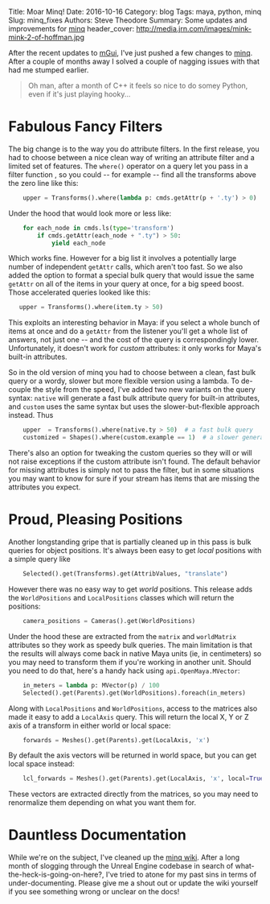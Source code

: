 Title: Moar Minq!
Date: 2016-10-16
Category: blog
Tags: maya, python, minq
Slug: minq_fixes
Authors: Steve Theodore
Summary: Some updates and improvements for [minq](https://github.com/theodox/minq/blob/master/readme.MD)
header_cover: http://media.jrn.com/images/mink-mink-2-of-hoffman.jpg

After the recent updates to [mGui](/2016/mgui2_live), I've just pushed a few changes to [minq](https://github.com/theodox/minq/blob/master/readme.MD).  After a couple of months away I solved a couple of nagging issues with that had me stumped earlier.  
>Oh man, after a month of C++ it feels so nice to do somey Python, even if it's just playing hooky...

Fabulous Fancy Filters
======================

The big change is to the way you do attribute filters.  In the first release, you had to choose between a nice clean way of writing an attribute filter and a limited set of features.  The `where()` operator on a query let you pass in a filter function , so you could -- for example -- find all the transforms above the zero line like this:

```python
    upper = Transforms().where(lambda p: cmds.getAttr(p + '.ty') > 0)
```

Under the hood that would look more or less like:

```python
	for each_node in cmds.ls(type='transform')
		if cmds.getAttr(each_node + ".ty") > 50:
			yield each_node
```

Which works fine. However for a big list it involves a potentially large number of independent `getAttr` calls, which aren't too fast.  So we also added the option to format a special bulk query that would issue the same `getAttr` on all of the items in your query at once, for a big speed boost. Those accelerated queries looked like this:

```python
   upper = Transforms().where(item.ty > 50)
```

This exploits an interesting behavior in Maya: if you select a whole bunch of items at once and do a `getAttr` from the listener you'll get a whole list of answers, not just one -- and the cost of the query is correspondingly lower.  Unfortunately, it doesn't work for _custom_ attributes: it only works for Maya's built-in attributes.

So in the old version of minq you had to choose between a clean, fast bulk query or a wordy, slower but more flexible version using a lambda.  To de-couple the style from the speed, I've added two new variants on the query syntax:  `native` will generate a fast bulk attribute query for built-in attributes, and `custom` uses the same syntax but uses the slower-but-flexible approach instead. Thus

```python
    upper  = Transforms().where(native.ty > 50)  # a fast bulk query
    customized = Shapes().where(custom.example == 1)  # a slower general query
```

There's also an option for tweaking the custom queries so they will or will not raise exceptions if the custom attribute isn't found.  The default behavior for missing attributes is simply not to pass the filter, but in some situations you may want to know for sure if your stream has items that are missing the attributes you expect.

Proud, Pleasing Positions
=========================

Another longstanding gripe that is partially cleaned up in this pass is bulk queries for object positions.  It's always been easy to get _local_ positions with a simple query like

```python
    Selected().get(Transforms).get(AttribValues, "translate")
```
However there was no easy way to get _world_ positions. This release adds the `WorldPositions` and `LocalPositions` classes which will return the positions:

```python
    camera_positions = Cameras().get(WorldPositions)
```

Under the hood these are extracted from the `matrix` and `worldMatrix` attributes so they work as speedy bulk queries.  The main limitation is that the results will always come back in native Maya units (ie, in centimeters) so you may need to transform them if you're working in another unit.  Should you need to do that, here's a handy hack using `api.OpenMaya.MVector`:

```python
	in_meters = lambda p: MVector(p) / 100
	Selected().get(Parents).get(WorldPositions).foreach(in_meters)
```

Along with `LocalPositions` and `WorldPositions`, access to the matrices also made it easy to add a `LocalAxis` query. This will return the local X, Y or Z axis of a transform in either world or local space:

```python
    forwards = Meshes().get(Parents).get(LocalAxis, 'x') 
```

By default the axis vectors will be returned in world space, but you can get local space instead:

```python
    lcl_forwards = Meshes().get(Parents).get(LocalAxis, 'x', local=True)
```

These vectors are extracted directly from the matrices, so you may need to renormalize them depending on what you want them for. 

Dauntless Documentation
=======================

While we're on the subject, I've cleaned up the [minq wiki](https://github.com/theodox/minq/wiki).  After a long month of slogging through the Unreal Engine codebase in search of what-the-heck-is-going-on-here?, I've tried to atone for my past sins in terms of under-documenting.  Please give me a shout out or update the wiki yourself if you see something wrong or unclear on the docs!






